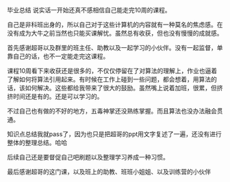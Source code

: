 毕业总结
说实话一开始还真不感相信自己能走完10周的课程。

自己是非科班出身的，所以自己对于这些计算机的内容就有一种莫名的焦虑感。在没有成为大牛之前当然也只能买课解忧。虽然总有收获，但也没有慢慢的成就感。

首先感谢超哥以及群里的班主任、助教以及一起学习的小伙伴。没有一起监督，单靠自己的话，也不一定能走完这课程。

课程10周看下来收获还是很多的，不仅仅停留在了对算法的理解上，作业也逼着了解如何将算法引用起来。有时候在工作上碰到一些问题，都会想着，用算法的话，该如何解决。这些都给我带来了很大的鼓励。虽然嘴上说着加班，很累，但挤挤时间还是有的。还是可以学习的。

不过自己也有做的不好的地方，五毒神掌还没熟练掌握。而且算法也没办法融会贯通。

知识点总结我就pass了，因为也只是把超哥的ppt用文字复述了一遍，还没有进行整体的整理总结。哈哈

后续自己还是要督促自己吧刷题以及整理学习养成一种习惯。

最后感谢超哥的这门课，以及班上的助教、班班小姐姐、以及训练营的小伙伴

